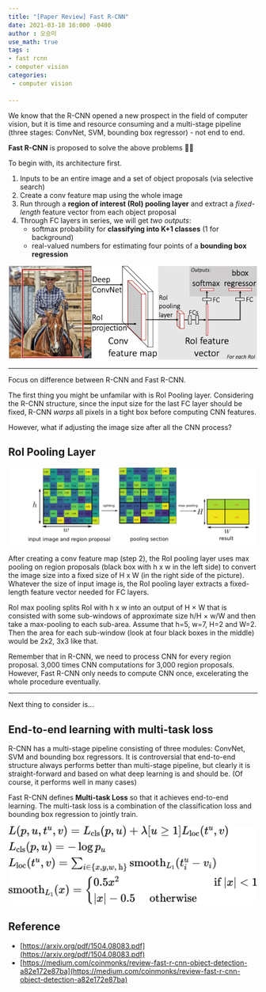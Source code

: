 ```yaml
---
title: "[Paper Review] Fast R-CNN"
date: 2021-03-10 16:000 -0400
author : 오승미
use_math: true
tags :
- fast rcnn
- computer vision
categories:
 - computer vision

---
```


We know that the R-CNN opened a new prospect in the field of computer vision, but it is time and resource consuming and a multi-stage pipeline (three stages: ConvNet, SVM, bounding box regressor) - not end to end. 

**Fast R-CNN** is proposed to solve the above problems :running_man:

To begin with, its architecture first.

1. Inputs to be an entire image and a set of object proposals (via selective search)
2. Create a conv feature map using the whole image 
3. Run through a **region of interest (RoI) pooling layer** and extract a *fixed-length* feature vector from each object proposal
4. Through FC layers in series, we will get *two outputs*:
   - softmax probability for **classifying into K+1 classes** (1 for background)
   - real-valued numbers for estimating four points of a **bounding box regression**

![2021-03-10-fcnn2](/assets/2021-03-10-fcnn2.png)



------

Focus on difference between R-CNN and Fast R-CNN.

The first thing you might be unfamilar with is RoI Pooling layer. Considering the R-CNN structure, since the input size for the last FC layer should be fixed, R-CNN *warps* all pixels in a tight box before computing CNN features. 

However, what if adjusting the image size after all the CNN process?

## RoI Pooling Layer

![2021-03-10-fastrcnn1](/assets/2021-03-10-fastrcnn1.png)

After creating a conv feature map (step 2), the RoI pooling layer uses max pooling on region proposals (black box with h x w in the left side) to convert the image size into a fixed size of H x W (in the right side of the picture). Whatever the size of input image is,  the RoI pooling layer extracts a fixed-length feature vector needed for FC layers. 

RoI max pooling splits RoI with h x w into an output of H × W that is consisted with some sub-windows of approximate size h/H × w/W and then take a max-pooling to each sub-area. Assume that h=5, w=7, H=2 and W=2. Then the area for each sub-window (look at four black boxes in the middle) would be 2x2, 3x3 like that. 

Remember that in R-CNN, we need to process CNN for every region proposal. 3,000 times CNN computations for 3,000 region proposals. However, Fast R-CNN only needs to compute CNN once, excelerating the whole procedure eventually.

----

Next thing to consider is...

## End-to-end learning with multi-task loss

R-CNN has a multi-stage pipeline consisting of three modules: ConvNet, SVM and bounding box regressors. It is controversial that end-to-end structure always performs better than multi-stage pipeline, but clearly it is straight-forward and based on what deep learning is and should be. (Of course, it performs well in many cases)

Fast R-CNN defines **Multi-task Loss** so that it achieves end-to-end learning. The multi-task loss is a combination of the classification loss and bounding box regression to jointly train. 

![2021-03-11-fasterrcnn_math](/assets/2021-03-11-fasterrcnn_math.png)



## Reference

- [https://arxiv.org/pdf/1504.08083.pdf](https://arxiv.org/pdf/1504.08083.pdf)
- [https://medium.com/coinmonks/review-fast-r-cnn-object-detection-a82e172e87ba](https://medium.com/coinmonks/review-fast-r-cnn-object-detection-a82e172e87ba)

